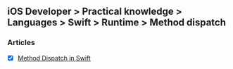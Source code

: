 ## iOS Developer > Practical knowledge > Languages > Swift > Runtime > Method dispatch

### Articles
- [x] [Method Dispatch in Swift](https://www.raizlabs.com/dev/2016/12/swift-method-dispatch/)


